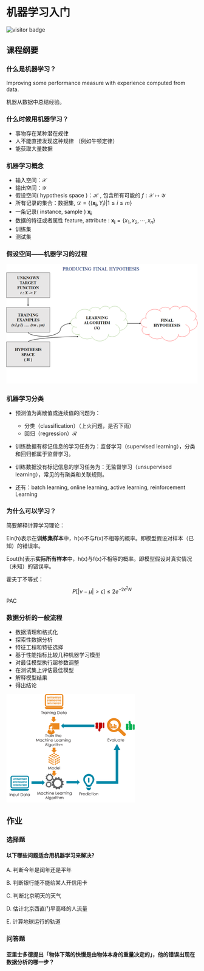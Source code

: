 # 机器学习入门

![visitor badge](https://visitor-badge.glitch.me/badge?page_id=xrandx.Dating-with-Machine-Learning)

## 课程纲要

### 什么是机器学习？

Improving some performance measure with experience computed from data. 

机器从数据中总结经验。

### 什么时候用机器学习？

- 事物存在某种潜在规律
- 人不能直接发现这种规律 （例如牛顿定律）
- 能获取大量数据

### 机器学习概念

- 输入空间：$\mathcal{X}$
- 输出空间：$\mathcal{Y}$
- 假设空间( hypothesis space )：$\mathcal{H}$ , 包含所有可能的 $f :\mathcal{X} \mapsto \mathcal{Y}$
- 所有记录的集合：数据集, $\mathcal{D}=\{\left(\mathbf {x_i},Y_i\right)|1\le i\le m\}$
- 一条记录( instance, sample ) $\mathbf{x_i}$
- 数据的特征或者属性 feature, attribute : $\mathbf{x_i} = \{x_1, x_2, \cdots, x_n \}$
- 训练集 
- 测试集

### 假设空间——机器学习的过程

<img src="img/20210303185856.png" alt="new-pic-mine-e1572009324171" style="zoom:67%;" />

### 机器学习分类

 - 预测值为离散值或连续值的问题为：
   - 分类（classification）（上火问题，是否下雨）
   - 回归（regression）$\mathcal{R}$

 - 训练数据有标记信息的学习任务为：监督学习（supervised learning），分类和回归都属于监督学习。
 - 训练数据没有标记信息的学习任务为：无监督学习（unsupervised learning），常见的有聚类和关联规则。
 - 还有：batch learning, online learning, active learning, reinforcement Learning

### 为什么可以学习？

简要解释计算学习理论：

Ein(h)表示在**训练集样本**中，h(x)不与f(x)不相等的概率。即模型假设对样本（已知）的错误率。

Eout(h)表示**实际所有样本**中，h(x)与f(x)不相等的概率。即模型假设对真实情况（未知）的错误率。

霍夫丁不等式：
$$
P[|\nu-\mu|>\epsilon] \leq 2 e^{-2 \epsilon^{2} N}
$$
PAC

### 数据分析的一般流程

- 数据清理和格式化
- 探索性数据分析
- 特征工程和特征选择
- 基于性能指标比较几种机器学习模型
- 对最佳模型执行超参数调整
- 在测试集上评估最佳模型
- 解释模型结果
- 得出结论

<img src="img/20210303185958.png" alt="13bb24f42e5bb98f4a9c15037e523d7d" style="zoom: 33%;" />

## 作业


### 选择题

#### 以下哪些问题适合用机器学习来解决?  

A.  判断今年是闰年还是平年

B. 判断银行能不能给某人开信用卡

C. 判断北京明天的天气

D. 估计北京西直门早高峰的人流量

E. 计算地球运行的轨道

### 问答题

#### 亚里士多德提出「物体下落的快慢是由物体本身的重量决定的」，他的错误出现在数据分析的哪一步？





